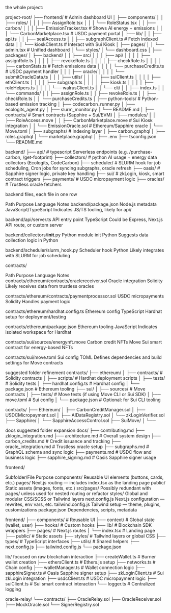 the whole project:

project-root/
├── frontend/                        # Admin dashboard UI
│   ├── components/
│   │   ├── roles/
│   │   │   ├── AssignRole.tsx
│   │   │   └── RoleStatus.tsx
│   │   ├── carbon/
│   │   │   ├── EmissionTracker.tsx     # Shows AI energy + emissions
│   │   │   └── CarbonMarketplace.tsx   # USDC payment portal
│   ├── lib/
│   │   ├── api.ts
│   │   ├── sealAccess.ts
│   │   ├── subgraphClient.ts          # Fetch indexed data
│   │   └── kioskClient.ts             # Interact with Sui Kiosk
│   ├── pages/
│   │   └── admin.tsx                  # Unified dashboard
│   └── styles/
│       └── dashboard.css
│
├── packages/
│   ├── backend/
│   │   ├── src/
│   │   │   ├── api/
│   │   │   │   ├── assignRole.ts
│   │   │   │   ├── revokeRole.ts
│   │   │   │   ├── checkRole.ts
│   │   │   │   ├── carbonStats.ts      # Fetch emissions data
│   │   │   │   └── purchaseCredits.ts  # USDC payment handler
│   │   │   ├── oracle/
│   │   │   │   └── submitOracleData.ts
│   │   │   ├── utils/
│   │   │   │   ├── suiClient.ts
│   │   │   │   ├── ethClient.ts
│   │   │   │   ├── subgraph.ts
│   │   │   │   ├── kiosk.ts
│   │   │   │   ├── roleHelpers.ts
│   │   │   │   └── walrusClient.ts
│   │   └── cli/
│   │       ├── index.ts
│   │       └── commands/
│   │           ├── assignRole.ts
│   │           ├── revokeRole.ts
│   │           ├── checkRole.ts
│   │           └── purchaseCredits.ts
│
├── python-tools/                    # Python-based emission tracking
│   ├── codecarbon_runner.py
│   ├── ecologits_agent.py
│   ├── slurm_monitor.py
│   └── README.md
│
├── contracts/                       # Smart contracts (Sapphire + Sui/EVM)
│   ├── modules/
│   │   ├── RoleAccess.move
│   │   ├── CarbonMarketplace.move     # Sui Kiosk integration
│   │   └── EmissionOracle.sol         # Ethereum/Sapphire oracle
│   └── Move.toml
│
├── subgraphs/                       # Indexing layer
│   ├── carbon.graphql
│   ├── roles.graphql
│   └── marketplace.graphql
│
├── .env
├── tsconfig.json
└── README.md



















backend/
├── api/                # typescript Serverless endpoints (e.g. /purchase-carbon, /get-footprint)
├── collectors/         # python AI usage + energy data collectors (Ecologits, CodeCarbon)
├── scheduler/          # SLURM hook for job scheduling, Cron jobs for syncing subgraphs, oracle refresh
├── oasis/              # Sapphire signer logic, private key handling
├── sui/                # zkLogin, kiosk, smart contract triggers
├── payments/           # USDC micropayment logic
├── oracles/            # Trustless oracle fetchers


backend files, each file in one row

Path	Purpose	Language	Notes
backend/package.json	Node.js metadata	JavaScript/TypeScript	Indicates JS/TS tooling, likely for api/

backend/api/server.ts	API entry point	TypeScript	Could be Express, Next.js API route, or custom server

backend/collectors/__init__.py	Python module init	Python	Suggests data collection logic in Python

backend/scheduler/slurm_hook.py	Scheduler hook	Python	Likely integrates with SLURM for job scheduling












contracts/

Path	Purpose	Language	Notes
contracts/ethereum/contracts/oraclereceiver.sol	Oracle integration	Solidity	Likely receives data from trustless oracles

contracts/ethereum/contracts/paymentprocessor.sol	USDC micropayments	Solidity	Handles payment logic

contracts/ethereum/hardhat.config.ts	Ethereum config	TypeScript	Hardhat setup for deployment/testing

contracts/ethereum/package.json	Ethereum tooling	JavaScript	Indicates isolated workspace for Hardhat

contracts/sui/sources/energynft.move	Carbon credit NFTs	Move	Sui smart contract for energy-based NFTs

contracts/sui/move.toml	Sui config	TOML	Defines dependencies and build settings for Move contracts

suggested folder refinement
contracts/
├── ethereum/
│   ├── contracts/           # Solidity contracts
│   ├── scripts/             # Hardhat deployment scripts
│   ├── tests/               # Solidity tests
│   ├── hardhat.config.ts    # Hardhat config
│   └── package.json         # Ethereum tooling
├── sui/
│   ├── sources/             # Move contracts
│   ├── tests/               # Move tests (if using Move CLI or Sui SDK)
│   ├── move.toml            # Sui config
│   └── package.json         # Optional: for Sui CLI tooling




contracts/
├── Ethereum/
│   ├── CarbonCreditManager.sol
│   ├── USDCMicropayment.sol
│   ├── AIDataRegistry.sol
│   └── zkLoginVerifier.sol
├── Sapphire/
│   └── SapphireAccessControl.sol
├── SuiMove/
│   └── <Move modules>











docs suggested folder expansion
docs/
├── contributing.md
├── zklogin_integration.md
├── architecture.md          # Overall system design
├── carbon_credits.md        # Credit issuance and tracking
├── oracle_integration.md    # Trustless oracle setup
├── subgraphs.md             # GraphQL schema and sync logic
├── payments.md              # USDC flow and business logic
├── sapphire_signing.md      # Oasis Sapphire signer usage













frontend/

Subfolder/File	Purpose
components/	Reusable UI elements (buttons, cards, etc.)
pages/	Next.js routing — includes index.tsx as the landing page
public/	Static assets (images, fonts, etc.)
src/pages/	Possibly redundant with pages/ unless used for nested routing or refactor
styles/	Global and modular CSS/SCSS or Tailwind layers
next.config.js	Next.js configuration — rewrites, env vars, etc.
tailwind.config.js	Tailwind setup — theme, plugins, customizations
package.json	Dependencies, scripts, metadata

frontend/
├── components/         # Reusable UI
├── context/            # Global state (wallet, user)
├── hooks/              # Custom hooks
├── lib/                # Blockchain SDK wrappers
├── pages/              # Next.js routes
│   └── index.tsx       # Landing page
├── public/             # Static assets
├── styles/             # Tailwind layers or global CSS
├── types/              # TypeScript interfaces
├── utils/              # Shared helpers
├── next.config.js
├── tailwind.config.js
└── package.json











lib/
focused on raw blockchain interaction
├── createWallet.ts         # Burner wallet creation
├── ethersClient.ts         # Ethers.js setup
├── networks.ts             # Chain config
├── walletManager.ts        # Wallet connection logic
├── sapphireSigner.ts       # Oasis Sapphire signer setup
├── zkLoginClient.ts        # Sui zkLogin integration
├── usdcClient.ts           # USDC micropayment logic
├── suiClient.ts            # Sui smart contract interaction
└── logger.ts               # Centralized logging








oracle-relay/
└── contracts/
    ├── OracleRelay.sol
    ├── OracleReceiver.sol
    ├── MockOracle.sol
    └── SignerRegistry.sol

















